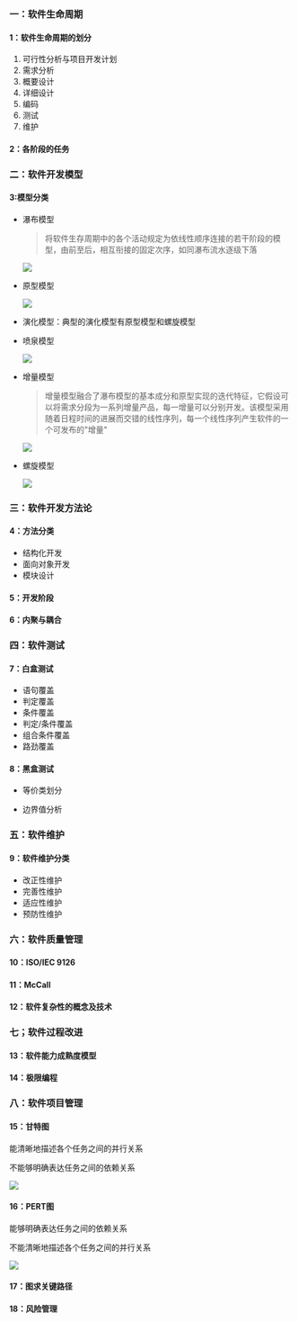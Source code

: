 ### 一：软件生命周期

#### 1：软件生命周期的划分

1. 可行性分析与项目开发计划
2. 需求分析
3. 概要设计
4. 详细设计
5. 编码
6. 测试
7. 维护

#### 2：各阶段的任务

### 二：软件开发模型

#### 3:模型分类
+ 瀑布模型

  > 将软件生存周期中的各个活动规定为依线性顺序连接的若干阶段的模型，由前至后，相互衔接的固定次序，如同瀑布流水逐级下落

  ![](./image/waterfallmodel.jpg)

+ 原型模型

  ![](./image/propotypemodel.jpg)

+ 演化模型：典型的演化模型有原型模型和螺旋模型

+ 喷泉模型

  

  ![](./image/waterfountainmodel.jpg)

+ 增量模型

  > 增量模型融合了瀑布模型的基本成分和原型实现的迭代特征，它假设可以将需求分段为一系列增量产品，每一增量可以分别开发。该模型采用随着日程时间的进展而交错的线性序列，每一个线性序列产生软件的一个可发布的"增量"

  ![](./image/incrementalmodel.jpg)

+ 螺旋模型

  ![](./image/sprialmodel.jpg)


### 三：软件开发方法论

#### 4：方法分类
+ 结构化开发
+ 面向对象开发
+ 模块设计

#### 5：开发阶段

#### 6：内聚与耦合


### 四：软件测试

#### 7：白盒测试
+ 语句覆盖
+ 判定覆盖
+ 条件覆盖
+ 判定/条件覆盖
+ 组合条件覆盖
+ 路劲覆盖

#### 8：黑盒测试
+ 等价类划分

  

+ 边界值分析

### 五：软件维护
#### 9：软件维护分类
+ 改正性维护
+ 完善性维护
+ 适应性维护
+ 预防性维护


### 六：软件质量管理

#### 10：ISO/IEC 9126

#### 11：McCall

#### 12：软件复杂性的概念及技术

### 七；软件过程改进
#### 13：软件能力成熟度模型

#### 14：极限编程

### 八：软件项目管理
#### 15：甘特图

能清晰地描述各个任务之间的并行关系

不能够明确表达任务之间的依赖关系

![](./image/gantt.jpg)

#### 16：PERT图

能够明确表达任务之间的依赖关系

不能清晰地描述各个任务之间的并行关系

![](./image/pert.jpg)

#### 17：图求关键路径

#### 18：风险管理



